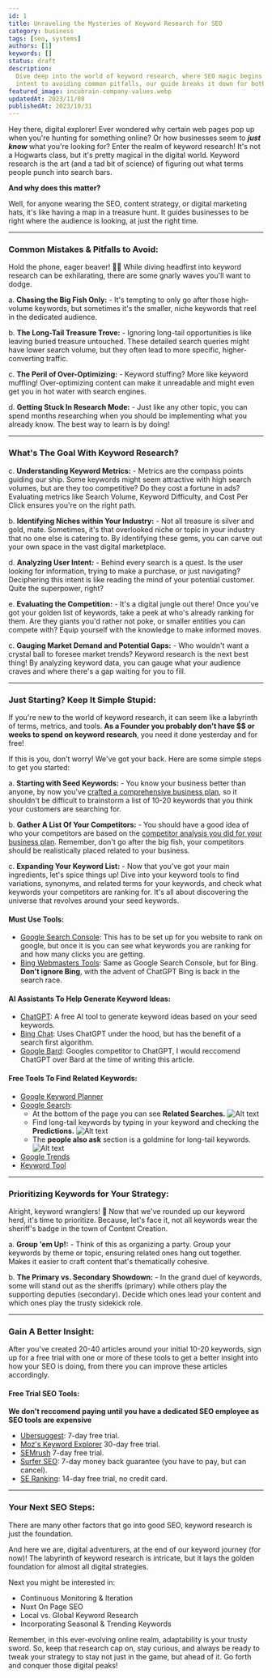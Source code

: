 ```yaml
---
id: 1
title: Unraveling the Mysteries of Keyword Research for SEO
category: business
tags: [seo, systems]
authors: [1]
keywords: []
status: draft
description:
  Dive deep into the world of keyword research, where SEO magic begins. From understanding user
  intent to avoiding common pitfalls, our guide breaks it down for both beginners and pros.
featured_image: incubrain-company-values.webp
updatedAt: 2023/11/08
publishedAt: 2023/10/31
---
```


<!-- Add our results as proof -->

Hey there, digital explorer! Ever wondered why certain web pages pop up when you're hunting for
something online? Or how businesses seem to **_just know_** what you're looking for? Enter the realm
of keyword research! It's not a Hogwarts class, but it's pretty magical in the digital world.
Keyword research is the art (and a tad bit of science) of figuring out what terms people punch into
search bars.

**And why does this matter?**

Well, for anyone wearing the SEO, content strategy, or digital marketing hats, it's like having a
map in a treasure hunt. It guides businesses to be right where the audience is looking, at just the
right time.

---

### **Common Mistakes & Pitfalls to Avoid:**

Hold the phone, eager beaver! 🚫📱 While diving headfirst into keyword research can be exhilarating,
there are some gnarly waves you'll want to dodge.

a. **Chasing the Big Fish Only:** - It's tempting to only go after those high-volume keywords, but
sometimes it's the smaller, niche keywords that reel in the dedicated audience.

b. **The Long-Tail Treasure Trove:** - Ignoring long-tail opportunities is like leaving buried
treasure untouched. These detailed search queries might have lower search volume, but they often
lead to more specific, higher-converting traffic.

c. **The Peril of Over-Optimizing:** - Keyword stuffing? More like keyword muffling! Over-optimizing
content can make it unreadable and might even get you in hot water with search engines.

d. **Getting Stuck In Research Mode:** - Just like any other topic, you can spend months researching
when you should be implementing what you already know. The best way to learn is by doing!

---

### **What's The Goal With Keyword Research?**

c. **Understanding Keyword Metrics:** - Metrics are the compass points guiding our ship. Some
keywords might seem attractive with high search volumes, but are they too competitive? Do they cost
a fortune in ads? Evaluating metrics like Search Volume, Keyword Difficulty, and Cost Per Click
ensures you're on the right path.

b. **Identifying Niches within Your Industry:** - Not all treasure is silver and gold, mate.
Sometimes, it's that overlooked niche or topic in your industry that no one else is catering to. By
identifying these gems, you can carve out your own space in the vast digital marketplace.

d. **Analyzing User Intent:** - Behind every search is a quest. Is the user looking for information,
trying to make a purchase, or just navigating? Deciphering this intent is like reading the mind of
your potential customer. Quite the superpower, right?

e. **Evaluating the Competition:** - It's a digital jungle out there! Once you've got your golden
list of keywords, take a peek at who's already ranking for them. Are they giants you'd rather not
poke, or smaller entities you can compete with? Equip yourself with the knowledge to make informed
moves.

c. **Gauging Market Demand and Potential Gaps:** - Who wouldn't want a crystal ball to foresee
market trends? Keyword research is the next best thing! By analyzing keyword data, you can gauge
what your audience craves and where there's a gap waiting for you to fill.

---

### **Just Starting? Keep It Simple Stupid:**

If you're new to the world of keyword research, it can seem like a labyrinth of terms, metrics, and
tools. **As a Founder you probably don't have \$$ or weeks to spend on keyword research**, you need
it done yesterday and for free!

If this is you, don't worry! We've got your back. Here are some simple steps to get you started:

a. **Starting with Seed Keywords:** - You know your business better than anyone, by now you've
[crafted a comprehensive business plan](), so it shouldn't be difficult to brainstorm a list of
10-20 keywords that you think your customers are searching for.

b. **Gather A List Of Your Competitors:** - You should have a good idea of who your competitors are
based on the [competitor analysis you did for your business plan](). Remember, don't go after the
big fish, your competitors should be realistically placed related to your business.

c. **Expanding Your Keyword List:** - Now that you've got your main ingredients, let's spice things
up! Dive into your keyword tools to find variations, synonyms, and related terms for your keywords,
and check what keywords your competitors are ranking for. It's all about discovering the universe
that revolves around your seed keywords.

#### **Must Use Tools:**

- [Google Search Console](https://search.google.com/search-console/about): This has to be set up for
  you website to rank on google, but once it is you can see what keywords you are ranking for and
  how many clicks you are getting.
- [Bing Webmasters Tools](https://www.bing.com/webmasters/about): Same as Google Search Console, but
  for Bing. **Don't ignore Bing**, with the advent of ChatGPT Bing is back in the search race.

#### **AI Assistants To Help Generate Keyword Ideas:**

- [ChatGPT](https://app.chatgpt.com/): A free AI tool to generate keyword ideas based on your seed
  keywords.
- [Bing Chat](): Uses ChatGPT under the hood, but has the benefit of a search first algorithm.
- [Google Bard](https://bard.google.com/): Googles competitor to ChatGPT, I would reccomend ChatGPT
  over Bard at the time of writing this article.

#### **Free Tools To Find Related Keywords:**

- [Google Keyword Planner](https://ads.google.com/home/tools/keyword-planner/)
- [Google Search](https://google.com):
  - At the bottom of the page you can see **Related Searches.** ![Alt text](image 'a title')
  - Find long-tail keywords by typing in your keyword and checking the **Predictions.**
    ![Alt text](image 'a title')
  - The **people also ask** section is a goldmine for long-tail keywords.
    ![Alt text](image 'a title')
- [Google Trends](https://trends.google.com/trends/?geo=US)
- [Keyword Tool](https://keywordtool.io/)

---

### **Prioritizing Keywords for Your Strategy:**

Alright, keyword wranglers! 🤠 Now that we've rounded up our keyword herd, it's time to prioritize.
Because, let's face it, not all keywords wear the sheriff's badge in the town of Content Creation.

a. **Group 'em Up!:** - Think of this as organizing a party. Group your keywords by theme or topic,
ensuring related ones hang out together. Makes it easier to craft content that's thematically
cohesive.

b. **The Primary vs. Secondary Showdown:** - In the grand duel of keywords, some will stand out as
the sheriffs (primary) while others play the supporting deputies (secondary). Decide which ones lead
your content and which ones play the trusty sidekick role.

---

### **Gain A Better Insight:**

After you've created 20-40 articles around your initial 10-20 keywords, sign up for a free trial
with one or more of these tools to get a better insight into how your SEO is doing, from there you
can improve these articles accordingly.

#### **Free Trial SEO Tools:**

**We don't reccomend paying until you have a dedicated SEO employee as SEO tools are expensive**

- [Ubersuggest](https://app.neilpatel.com/en/pricing?lang=en): 7-day free trial.
- [Moz's Keyword Explorer](https://moz.com/products/pro/pricing) 30-day free trial.
- [SEMrush](https://www.semrush.com/pricing) 7-day free trial.
- [Surfer SEO](https://surferseo.com/pricing/): 7-day money back guarantee (you have to pay, but can
  cancel).
- [SE Ranking](https://seranking.com/subscription.html): 14-day free trial, no credit card.

---

### **Your Next SEO Steps:**

There are many other factors that go into good SEO, keyword research is just the foundation.

And here we are, digital adventurers, at the end of our keyword journey (for now)! The labyrinth of
keyword research is intricate, but it lays the golden foundation for almost all digital strategies.

Next you might be interested in:

- Continuous Monitoring & Iteration
- Nuxt On Page SEO
- Local vs. Global Keyword Research
- Incorporating Seasonal & Trending Keywords

Remember, in this ever-evolving online realm, adaptability is your trusty sword. So, keep that
research cap on, stay curious, and always be ready to tweak your strategy to stay not just in the
game, but ahead of it. Go forth and conquer those digital peaks!
